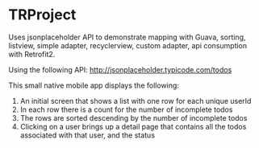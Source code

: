 # TRProject
Uses jsonplaceholder API to demonstrate mapping with Guava, sorting, listview, simple adapter, recyclerview, custom adapter, api consumption with Retrofit2.

Using the following API: http://jsonplaceholder.typicode.com/todos 

This small native mobile app displays the following: 

1. An initial screen that shows a list with one row for each unique userId
2. In each row there is a count for the number of incomplete todos 
3. The rows are sorted descending by the number of incomplete todos 
4. Clicking on a user brings up a detail page that contains all the todos associated with that user, and the status
